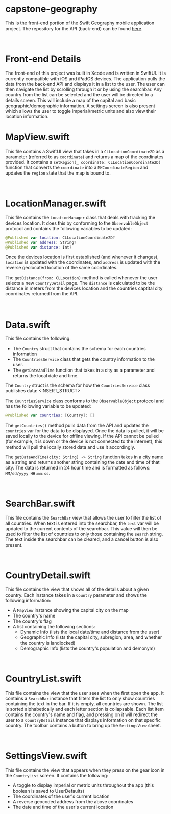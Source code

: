 # capstone-geography
This is the front-end portion of the Swift Geography mobile application project. The repository for the API (back-end) can be found [here](https://github.com/EZIC13/capstone-api).

<br/>

# Front-end Details
The front-end of this project was built in Xcode and is written in SwiftUI. It is currently compatible with iOS and iPadOS devices. The application pulls the data from the back-end API and displays it in a list to the user. The user can then navigate the list by scrolling through it or by using the searchbar. Any country from the list can be selected and the user will be directed to a details screen. This will include a map of the capital and basic geographic/demographic information. A settings screen is also present which allows the user to toggle imperial/metric units and also view their location information.

# MapView.swift
This file contains a SwiftUI view that takes in a `CLLocationCoordinate2D` as a parameter (referred to as `coordinate`) and returns a map of the coordinates provided. It contains a `setRegion(_ coordinate: CLLocationCoordinate2D)` function that converts the `coordinate` into a `MKCoordinateRegion` and updates the `region` state that the map is bound to.

<br/>

# LocationManager.swift
This file contains the `LocationManager` class that deals with tracking the devices location. It does this by conforming to the `ObservableObject` protocol and contains the following variables to be updated:
```swift
@Published var location: CLLocationCoordinate2D?
@Published var address: String?
@Published var distance: Int?
```
Once the devices location is first established (and whenever it changes), `location` is updated with the coordinates, and `address` is updated with the reverse geolocated location of the same coordinates.

The `getDistance(from: CLLocation)` method is called whenever the user selects a new `CountryDetail` page. The `distance` is calculated to be the distance in meters from the devices location and the countries captital city coordinates returned from the API.

<br/>

# Data.swift
This file contains the following:
- The `Country` struct that contains the schema for each countries information
- The `CountriesService` class that gets the country information to the user. 
- The `getDateAndTime` function that takes in a city as a parameter and returns the local date and time. 

The `Country` struct is the schema for how the `CountriesService` class publishes data: <INSERT_STRUCT>

The `CountriesService` class conforms to the `ObservableObject` protocol and has the following variable to be updated: 
```swift
@Published var countries: [Country]: []
```
The `getCountries()` method pulls data from the API and updates the `countries` var for the data to be displayed. Once the data is pulled, it will be saved locally to the device for offline viewing. If the API cannot be pulled (for example, it is down or the device is not connected to the internet), this method will pull the locally stored data and use it accordingly.

The `getDateAndTime(city: String) -> String` function takes in a city name as a string and returns another string containing the date and time of that city. The data is returned in 24 hour time and is formatted as follows: `MM/dd/yyyy HH:mm:ss`.

<br/>

# SearchBar.swift
This file contains the `SearchBar` view that allows the user to filter the list of all countries. When text is entered into the searchbar, the `text` var will be updated to the current contents of the searchbar. This value will then be used to filter the list of countries to only those containing the `search` string. The text inside the searchbar can be cleared, and a cancel button is also present. 

<br/>

# CountryDetail.swift
This file contains the view that shows all of the details about a given country. Each instance takes in a `Country` parameter and shows the following information: 
- A `MapView` instance showing the capital city on the map
- The country's name
- The country's flag
- A list containing the following sections: 
  - Dynamic Info (lists the local date/time and distance from the user)
  - Geographic Info (lists the capital city, subregion, area, and whether the country is landlocked)
  - Demographic Info (lists the country's population and demonym)

<br/>

# CountryList.swift
This file contains the view that the user sees when the first open the app. It contains a `SearchBar` instance that filters the list to only show countries containing the text in the bar. If it is empty, all countries are shown. The list is sorted alphabetically and each letter section is collapsable. Each list item contains the country's name and flag, and pressing on it will redirect the user to a `CountryDetail` instance that displays information on that specific country. The toolbar contains a button to bring up the `SettingsView` sheet.

<br/>

# SettingsView.swift
This file contains the view that appears when they press on the gear icon in the `CountryList` screen. It contains the following:
- A toggle to display imperial or metric units throughout the app (this boolean is saved to UserDefaults)
- The coordinates of the user's current location
- A reverse geocoded address from the above coordinates
- The date and time of the user's current location
